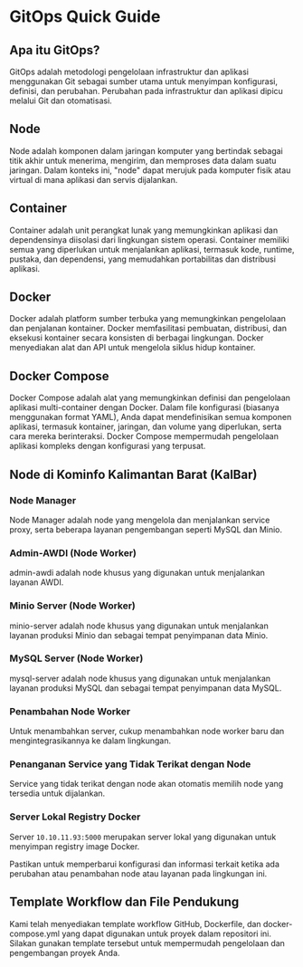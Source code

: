 # GitOps Quick Guide

## Apa itu GitOps?
GitOps adalah metodologi pengelolaan infrastruktur dan aplikasi menggunakan Git sebagai sumber utama untuk menyimpan konfigurasi, definisi, dan perubahan. Perubahan pada infrastruktur dan aplikasi dipicu melalui Git dan otomatisasi.

## Node
Node adalah komponen dalam jaringan komputer yang bertindak sebagai titik akhir untuk menerima, mengirim, dan memproses data dalam suatu jaringan. Dalam konteks ini, "node" dapat merujuk pada komputer fisik atau virtual di mana aplikasi dan servis dijalankan.

## Container
Container adalah unit perangkat lunak yang memungkinkan aplikasi dan dependensinya diisolasi dari lingkungan sistem operasi. Container memiliki semua yang diperlukan untuk menjalankan aplikasi, termasuk kode, runtime, pustaka, dan dependensi, yang memudahkan portabilitas dan distribusi aplikasi.

## Docker
Docker adalah platform sumber terbuka yang memungkinkan pengelolaan dan penjalanan kontainer. Docker memfasilitasi pembuatan, distribusi, dan eksekusi kontainer secara konsisten di berbagai lingkungan. Docker menyediakan alat dan API untuk mengelola siklus hidup kontainer.

## Docker Compose
Docker Compose adalah alat yang memungkinkan definisi dan pengelolaan aplikasi multi-container dengan Docker. Dalam file konfigurasi (biasanya menggunakan format YAML), Anda dapat mendefinisikan semua komponen aplikasi, termasuk kontainer, jaringan, dan volume yang diperlukan, serta cara mereka berinteraksi. Docker Compose mempermudah pengelolaan aplikasi kompleks dengan konfigurasi yang terpusat.


## Node di Kominfo Kalimantan Barat (KalBar)

### Node Manager
Node Manager adalah node yang mengelola dan menjalankan service proxy, serta beberapa layanan pengembangan seperti MySQL dan Minio.

### Admin-AWDI (Node Worker)
admin-awdi adalah node khusus yang digunakan untuk menjalankan layanan AWDI.

### Minio Server (Node Worker)
minio-server adalah node khusus yang digunakan untuk menjalankan layanan produksi Minio dan sebagai tempat penyimpanan data Minio.

### MySQL Server (Node Worker)
mysql-server adalah node khusus yang digunakan untuk menjalankan layanan produksi MySQL dan sebagai tempat penyimpanan data MySQL.

### Penambahan Node Worker
Untuk menambahkan server, cukup menambahkan node worker baru dan mengintegrasikannya ke dalam lingkungan.

### Penanganan Service yang Tidak Terikat dengan Node
Service yang tidak terikat dengan node akan otomatis memilih node yang tersedia untuk dijalankan.

### Server Lokal Registry Docker
Server `10.10.11.93:5000` merupakan server lokal yang digunakan untuk menyimpan registry image Docker.

Pastikan untuk memperbarui konfigurasi dan informasi terkait ketika ada perubahan atau penambahan node atau layanan pada lingkungan ini.

## Template Workflow dan File Pendukung
Kami telah menyediakan template workflow GitHub, Dockerfile, dan docker-compose.yml yang dapat digunakan untuk proyek dalam repositori ini. Silakan gunakan template tersebut untuk mempermudah pengelolaan dan pengembangan proyek Anda.


